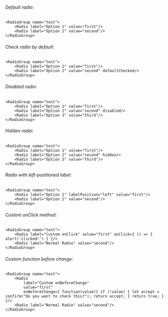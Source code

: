 ###### Default radio:

    <RadioGroup name="test">
		<Radio label="Option 1" value="first"/>
		<Radio label="Option 2" value="second"/>
	</RadioGroup>

###### Check radio by default:

    <RadioGroup name="test">
		<Radio label="Option 1" value="first"/>
		<Radio label="Option 2" value="second" defaultChecked/>
	</RadioGroup>

###### Disabled radio:

    <RadioGroup name="test">
		<Radio label="Option 1" value="first"/>
		<Radio label="Option 2" value="second" disabled/>
		<Radio label="Option 3" value="third"/>
	</RadioGroup>

###### Hidden radio:

    <RadioGroup name="test">
		<Radio label="Option 1" value="first"/>
		<Radio label="Option 2" value="second" hidden/>
		<Radio label="Option 3" value="third"/>
	</RadioGroup>

###### Radio with left-positioned label:

    <RadioGroup name="test">
		<Radio label="Option 1" labelPosition="left" value="first"/>
		<Radio label="Option 2" value="second"/>
	</RadioGroup>

###### Custom onClick method:

    <RadioGroup name="test">
		<Radio label="Custom onClick" value="first" onClick={ () => { alert('clicked!') } }/>
		<Radio label="Normal Radio" value="second"/>
	</RadioGroup>

###### Custom function before change:

    <RadioGroup name="test">
		<Radio 
			label="Custom onBeforeChange"
			value="first" 
			onBeforeChange={ function(value){ if (!value) { let accept = confirm("Do you want to check this?"); return accept; } return true; } }/>
		<Radio label="Normal Radio" value="second"/>
	</RadioGroup>
